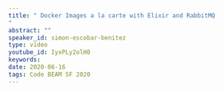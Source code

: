 ```yaml
---
title: " Docker Images a la carte with Elixir and RabbitMQ
"
abstract: ""
speaker_id: simon-escobar-benitez
type: video
youtube_id: IyxPLy2olH0
keywords: 
date: 2020-06-16
tags: Code BEAM SF 2020
---
```


